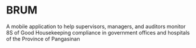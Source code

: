 # BRUM
A mobile application to help supervisors, managers, and auditors monitor 8S of Good Housekeeping compliance in government offices and hospitals of the Province of Pangasinan
